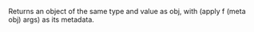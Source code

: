 Returns an object of the same type and value as obj, with
  (apply f (meta obj) args) as its metadata.